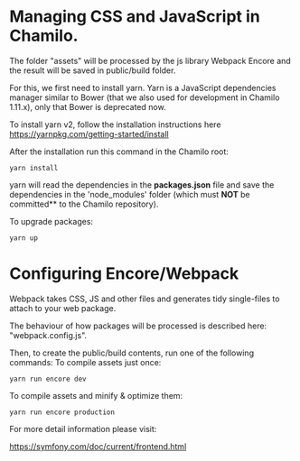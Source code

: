 # Managing CSS and JavaScript in Chamilo.

The folder "assets" will be processed by the js library Webpack Encore and the result will be saved in public/build folder.

For this, we first need to install yarn. 
Yarn is a JavaScript dependencies manager similar to Bower (that we also used for development in Chamilo 1.11.x), 
only that Bower is deprecated now.

To install yarn v2, follow the installation instructions here https://yarnpkg.com/getting-started/install

After the installation run this command in the Chamilo root:

``yarn install``

yarn will read the dependencies in the **packages.json** file and save the dependencies in the 'node_modules' folder (which must **NOT** be committed** to the Chamilo repository).

To upgrade packages:

``yarn up``

# Configuring Encore/Webpack

Webpack takes CSS, JS and other files and generates tidy single-files to attach to your web package.

The behaviour of how packages will be processed is described here: "webpack.config.js".

Then, to create the public/build contents, run one of the following commands:
To compile assets just once:

``yarn run encore dev``

To compile assets and minify & optimize them:

``yarn run encore production``

For more detail information please visit:

https://symfony.com/doc/current/frontend.html
